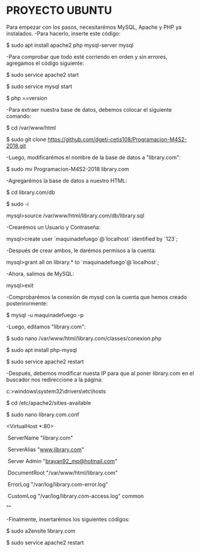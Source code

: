 # PROYECTO UBUNTU
Para empezar con los pasos, necesitarémos MySQL, Apache y PHP ya instalados.
-Para hacerlo, inserte este código:

$ sudo apt install apache2 php mysql-server mysql

-Para comprobar que todo esté corriendo en orden y sin errores, agregamos el código siguiente:

$ sudo service apache2 start

$ sudo service mysql start

$ php ==version

-Para extraer nuestra base de datos, debemos colocar el siguiente comando:

$ cd /var/www/html

$ sudo git clone https://github.com/dgeti-cetis108/Programacion-M4S2-2018.git

-Luego, modificarémos el nombre de la base de datos a "library.com":

$ sudo mv Programacion-M4S2-2018 library.com

-Agregarémos la base de datos a nuestro HTML:

$ cd library.com/db

$ sudo -i

mysql>source /var/www/html/library.com/db/library.sql

-Crearémos un Usuario y Contraseña:

mysql>create user ´maquinadefuego´@´localhost´ identified by ´123´;

-Después de crear ambos, le darémos permisos a la cuenta:

mysql>grant all on library.* to ´maquinadefuego´@´localhost´;

-Ahora, salimos de MySQL:

mysql>exit

-Comprobarémos la conexión de mysql con la cuenta que hemos creado posterirormente:

$ mysql -u maquinadefuego -p

-Luego, editamos "library.com":

$ sudo nano /var/www/html/library.com/classes/conexion.php

$ sudo apt install php-mysql

$ sudo service apache2 restart

-Después, debemos modificar nuesta IP para que al poner library.com en el buscador nos redireccione a la página:

c:>windows\system32\drivers\etc\hosts

$ cd /etc/apache2/sities-available

$ sudo nano library.com.conf

<VirtualHost *:80>

​	ServerName "library.com"

​	ServerAlias "www.library.com"

​	Server Admin "brayan92_mp@hotmail.com"

​	DocumentRoot "/var/www/html/library.com"

​	ErrorLog "/var/log/library.com-error.log"

​	CustomLog "/var/log/library.com-access.log" common

""

-Finalmente, insertarémos los siguientes códigos:

$ sudo a2ensite library.com

$ sudo service apache2 restart